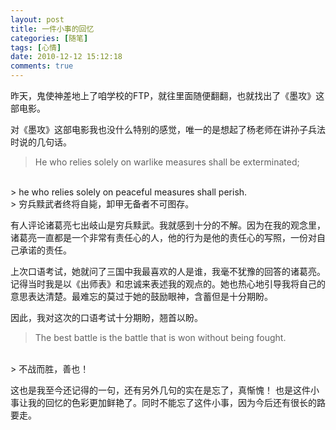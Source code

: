```yaml
---
layout: post
title: 一件小事的回忆
categories: [随笔]
tags: [心情]
date: 2010-12-12 15:12:18
comments: true
---
```


昨天，鬼使神差地上了咱学校的FTP，就往里面随便翻翻，也就找出了《墨攻》这部电影。

对《墨攻》这部电影我也没什么特别的感觉，唯一的是想起了杨老师在讲孙子兵法时说的几句话。

> He who relies solely on warlike measures shall be exterminated;
<br/>
> he who relies solely on peaceful measures shall perish.
<br/>
> 穷兵黩武者终将自毙，卸甲无备者不可图存。

<!--more-->
有人评论诸葛亮七出岐山是穷兵黩武。我就感到十分的不解。因为在我的观念里，诸葛亮一直都是一个非常有责任心的人，他的行为是他的责任心的写照，一份对自己承诺的责任。

上次口语考试，她就问了三国中我最喜欢的人是谁，我毫不犹豫的回答的诸葛亮。记得当时我是以《出师表》和忠诚来表述我的观点的。她也热心地引导我将自己的意思表达清楚。最难忘的莫过于她的鼓励眼神，含蓄但是十分期盼。

因此，我对这次的口语考试十分期盼，翘首以盼。

> The best battle is the battle that is won without being fought.
<br/>
> 不战而胜，善也！

这也是我至今还记得的一句，还有另外几句的实在是忘了，真惭愧！
也是这件小事让我的回忆的色彩更加鲜艳了。同时不能忘了这件小事，因为今后还有很长的路要走。
